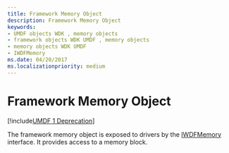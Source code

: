 ```yaml
---
title: Framework Memory Object
description: Framework Memory Object
keywords:
- UMDF objects WDK , memory objects
- framework objects WDK UMDF , memory objects
- memory objects WDK UMDF
- IWDFMemory
ms.date: 04/20/2017
ms.localizationpriority: medium
---
```


# Framework Memory Object


[!include[UMDF 1 Deprecation](../includes/umdf-1-deprecation.md)]

The framework memory object is exposed to drivers by the [IWDFMemory](/windows-hardware/drivers/ddi/wudfddi/nn-wudfddi-iwdfmemory) interface. It provides access to a memory block.

 


